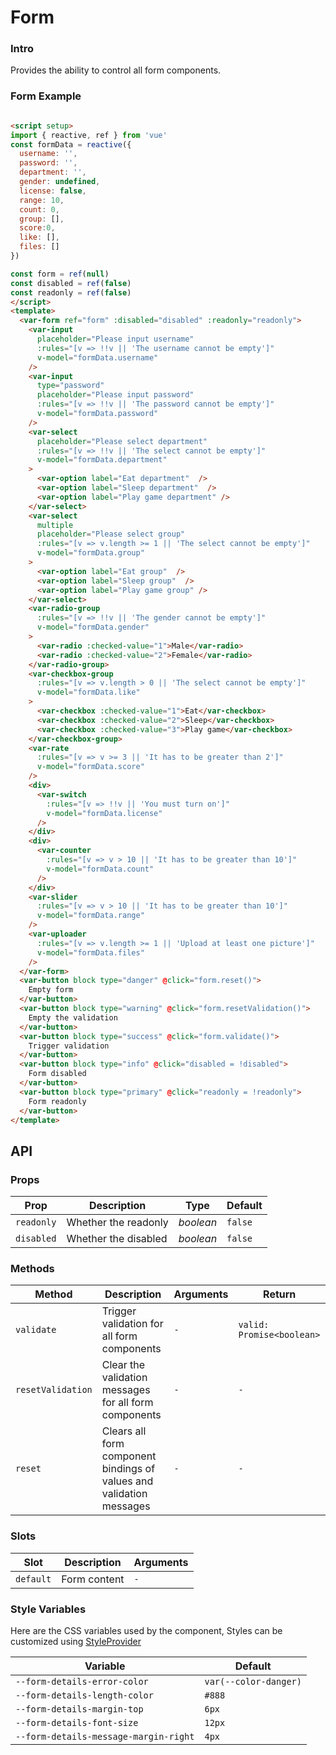 # Form

### Intro

Provides the ability to control all form components.


### Form Example

```html

<script setup>
import { reactive, ref } from 'vue'
const formData = reactive({
  username: '',
  password: '',
  department: '',
  gender: undefined,
  license: false,
  range: 10,
  count: 0,
  group: [],
  score:0,
  like: [],
  files: []
})

const form = ref(null)
const disabled = ref(false)
const readonly = ref(false)
</script>
<template>
  <var-form ref="form" :disabled="disabled" :readonly="readonly">
    <var-input
      placeholder="Please input username"
      :rules="[v => !!v || 'The username cannot be empty']"
      v-model="formData.username"
    />
    <var-input
      type="password"
      placeholder="Please input password"
      :rules="[v => !!v || 'The password cannot be empty']"
      v-model="formData.password"
    />
    <var-select
      placeholder="Please select department"
      :rules="[v => !!v || 'The select cannot be empty']"
      v-model="formData.department"
    >
      <var-option label="Eat department"  />
      <var-option label="Sleep department"  />
      <var-option label="Play game department" />
    </var-select>
    <var-select
      multiple
      placeholder="Please select group"
      :rules="[v => v.length >= 1 || 'The select cannot be empty']"
      v-model="formData.group"
    >
      <var-option label="Eat group"  />
      <var-option label="Sleep group"  />
      <var-option label="Play game group" />
    </var-select>
    <var-radio-group
      :rules="[v => !!v || 'The gender cannot be empty']"
      v-model="formData.gender"
    >
      <var-radio :checked-value="1">Male</var-radio>
      <var-radio :checked-value="2">Female</var-radio>
    </var-radio-group>
    <var-checkbox-group
      :rules="[v => v.length > 0 || 'The select cannot be empty']"
      v-model="formData.like"
    >
      <var-checkbox :checked-value="1">Eat</var-checkbox>
      <var-checkbox :checked-value="2">Sleep</var-checkbox>
      <var-checkbox :checked-value="3">Play game</var-checkbox>
    </var-checkbox-group>
    <var-rate
      :rules="[v => v >= 3 || 'It has to be greater than 2']"
      v-model="formData.score"
    />
    <div>
      <var-switch
        :rules="[v => !!v || 'You must turn on']"
        v-model="formData.license"
      />
    </div>
    <div>
      <var-counter
        :rules="[v => v > 10 || 'It has to be greater than 10']"
        v-model="formData.count"
      />
    </div>
    <var-slider
      :rules="[v => v > 10 || 'It has to be greater than 10']"
      v-model="formData.range"
    />
    <var-uploader
      :rules="[v => v.length >= 1 || 'Upload at least one picture']"
      v-model="formData.files"
    />
  </var-form>
  <var-button block type="danger" @click="form.reset()">
    Empty form
  </var-button>
  <var-button block type="warning" @click="form.resetValidation()">
    Empty the validation
  </var-button>
  <var-button block type="success" @click="form.validate()">
    Trigger validation
  </var-button>
  <var-button block type="info" @click="disabled = !disabled">
    Form disabled
  </var-button>
  <var-button block type="primary" @click="readonly = !readonly">
    Form readonly
  </var-button>
</template>
```

## API

### Props

| Prop | Description | Type | Default | 
| --- | --- | --- | --- | 
| `readonly` | Whether the readonly | _boolean_ | `false` |
| `disabled` | Whether the disabled | _boolean_ | `false` |

### Methods

| Method | Description | Arguments | Return |
| --- | --- | --- | --- |
| `validate` | Trigger validation for all form components | `-` | `valid: Promise<boolean>` |
| `resetValidation` | Clear the validation messages for all form components | `-` | `-` |
| `reset` | Clears all form component bindings of values and validation messages | `-` | `-` |

### Slots

| Slot | Description | Arguments |
| --- | --- | --- |
| `default` | Form content | `-` |

### Style Variables
Here are the CSS variables used by the component, Styles can be customized using [StyleProvider](#/en-US/style-provider)

| Variable | Default |
| --- | --- |
| `--form-details-error-color` | `var(--color-danger)` |
| `--form-details-length-color` | `#888` |
| `--form-details-margin-top` | `6px` |
| `--form-details-font-size` | `12px` |
| `--form-details-message-margin-right` | `4px` |